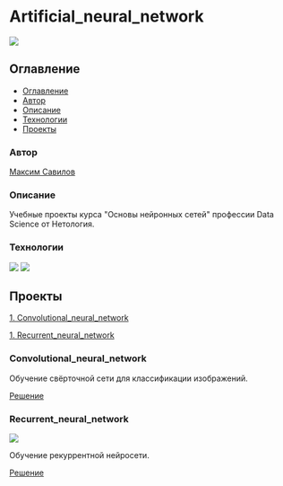 # Artificial_neural_network
![](https://img.shields.io/badge/Project%20status-In%20action-green)

## Оглавление

- [Оглавление](#оглавление)
- [Автор](#авторы)
- [Описание](#описание)
- [Технологии](#технологии)
- [Проекты](#проекты)

### Автор

[Максим Савилов](https://github.com/msavilov/)

### Описание

Учебные проекты курса "Основы нейронных сетей" профессии Data Science от Нетология.

### Технологии

![](https://img.shields.io/badge/-Python--3.11-blue)
![](https://img.shields.io/badge/Keras-blue)

## Проекты

  [1. Convolutional_neural_network](#convolutional_neural_network)
  
  [1. Recurrent_neural_network](#recurrent_neural_network)
  
### Convolutional_neural_network
  
  Обучение свёрточной сети для классификации изображений.

  [Решение](https://github.com/msavilov/Artificial_neural_network/blob/main/1_Convolutional_neural_network/convolutional_neural_network.ipynb)
  
  
### Recurrent_neural_network
  ![](https://img.shields.io/badge/Project%20status-In%20action-green)
  
  Обучение рекуррентной нейросети.

  [Решение]()

